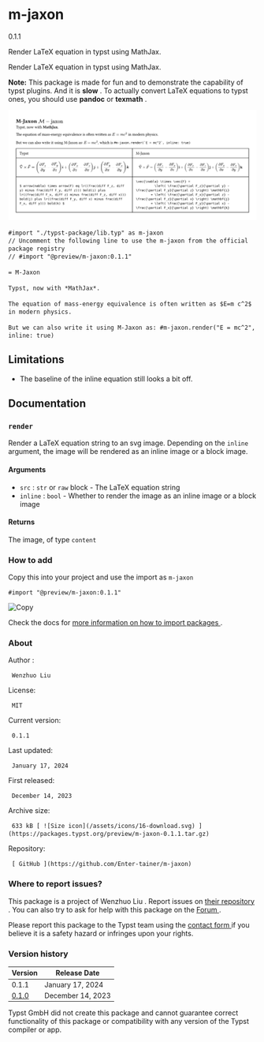 #  m-jaxon

0.1.1

Render LaTeX equation in typst using MathJax.

Render LaTeX equation in typst using MathJax.

**Note:** This package is made for fun and to demonstrate the capability of
typst plugins. And it is **slow** . To actually convert LaTeX equations to
typst ones, you should use **pandoc** or **texmath** .

![](https://github.com/typst/packages/raw/main/packages/preview/m-jaxon/0.1.1/mj.svg)

    
    
    #import "./typst-package/lib.typ" as m-jaxon
    // Uncomment the following line to use the m-jaxon from the official package registry
    // #import "@preview/m-jaxon:0.1.1"
    
    = M-Jaxon
    
    Typst, now with *MathJax*.
    
    The equation of mass-energy equivalence is often written as $E=m c^2$ in modern physics.
    
    But we can also write it using M-Jaxon as: #m-jaxon.render("E = mc^2", inline: true)
    
    

##  Limitations

  * The baseline of the inline equation still looks a bit off. 

##  Documentation

###  ` render `

Render a LaTeX equation string to an svg image. Depending on the ` inline `
argument, the image will be rendered as an inline image or a block image.

####  Arguments

  * ` src ` : ` str ` or ` raw ` block - The LaTeX equation string 
  * ` inline ` : ` bool ` \- Whether to render the image as an inline image or a block image 

####  Returns

The image, of type ` content `

###  How to add

Copy this into your project and use the import as  ` m-jaxon `

    
    
    #import "@preview/m-jaxon:0.1.1"

![Copy](/assets/icons/16-copy.svg)

Check the docs for  [ more information on how to import packages
](https://typst.app/docs/reference/scripting/#packages) .

###  About

Author  :

     Wenzhuo Liu 
License:

     MIT 
Current version:

     0.1.1 
Last updated:

     January 17, 2024 
First released:

     December 14, 2023 
Archive size:

     633 kB [ ![Size icon](/assets/icons/16-download.svg) ](https://packages.typst.org/preview/m-jaxon-0.1.1.tar.gz)
Repository:

     [ GitHub ](https://github.com/Enter-tainer/m-jaxon)

###  Where to report issues?

This  package  is a project of  Wenzhuo Liu  .  Report issues on  [ their
repository ](https://github.com/Enter-tainer/m-jaxon) .  You can also try to
ask for help with this  package  on the  [ Forum ](https://forum.typst.app) .

Please report this  package  to the Typst team using the  [ contact form
](https://typst.app/contact) if you believe it is a safety hazard or infringes
upon your rights.

###  Version history

Version  |  Release Date   
---|---  
0.1.1  |  January 17, 2024   
[ 0.1.0 ](https://typst.app/universe/package/m-jaxon/0.1.0/) |  December 14, 2023   
  
Typst GmbH did not create this  package  and cannot guarantee correct
functionality of this  package  or compatibility with any version of the Typst
compiler or app.

